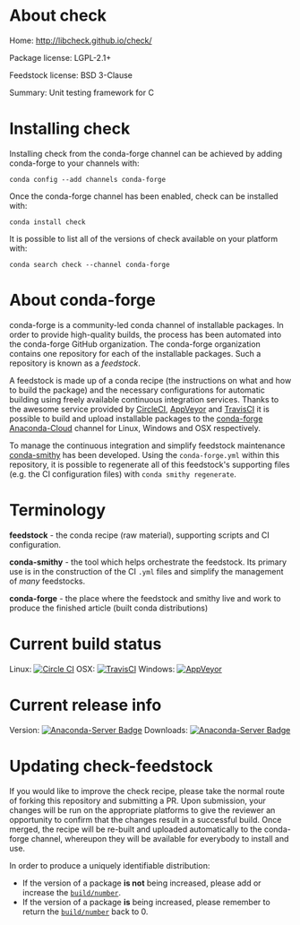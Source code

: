 About check
===========

Home: http://libcheck.github.io/check/

Package license: LGPL-2.1+

Feedstock license: BSD 3-Clause

Summary: Unit testing framework for C



Installing check
================

Installing check from the conda-forge channel can be achieved by adding conda-forge to your channels with:

```
conda config --add channels conda-forge
```

Once the conda-forge channel has been enabled, check can be installed with:

```
conda install check
```

It is possible to list all of the versions of check available on your platform with:

```
conda search check --channel conda-forge
```


About conda-forge
=================

conda-forge is a community-led conda channel of installable packages.
In order to provide high-quality builds, the process has been automated into the
conda-forge GitHub organization. The conda-forge organization contains one repository 
for each of the installable packages. Such a repository is known as a *feedstock*.

A feedstock is made up of a conda recipe (the instructions on what and how to build
the package) and the necessary configurations for automatic building using freely
available continuous integration services. Thanks to the awesome service provided by
[CircleCI](https://circleci.com/), [AppVeyor](http://www.appveyor.com/)
and [TravisCI](https://travis-ci.org/) it is possible to build and upload installable
packages to the [conda-forge](https://anaconda.org/conda-forge)
[Anaconda-Cloud](http://docs.anaconda.org/) channel for Linux, Windows and OSX respectively.

To manage the continuous integration and simplify feedstock maintenance
[conda-smithy](http://github.com/conda-forge/conda-smithy) has been developed.
Using the ``conda-forge.yml`` within this repository, it is possible to regenerate all of
this feedstock's supporting files (e.g. the CI configuration files) with ``conda smithy regenerate``.


Terminology
===========

**feedstock** - the conda recipe (raw material), supporting scripts and CI configuration.

**conda-smithy** - the tool which helps orchestrate the feedstock.
                   Its primary use is in the construction of the CI ``.yml`` files
                   and simplify the management of *many* feedstocks.

**conda-forge** - the place where the feedstock and smithy live and work to
                  produce the finished article (built conda distributions)

Current build status
====================

Linux: [![Circle CI](https://circleci.com/gh/conda-forge/check-feedstock.svg?style=svg)](https://circleci.com/gh/conda-forge/check-feedstock)
OSX: [![TravisCI](https://travis-ci.org/conda-forge/check-feedstock.svg?branch=master)](https://travis-ci.org/conda-forge/check-feedstock) 
Windows: [![AppVeyor](https://ci.appveyor.com/api/projects/status/github/conda-forge/check-feedstock?svg=True)](https://ci.appveyor.com/project/conda-forge/check-feedstock/branch/master)

Current release info
====================
Version: [![Anaconda-Server Badge](https://anaconda.org/conda-forge/check/badges/version.svg)](https://anaconda.org/conda-forge/check)
Downloads: [![Anaconda-Server Badge](https://anaconda.org/conda-forge/check/badges/downloads.svg)](https://anaconda.org/conda-forge/check)


Updating check-feedstock
========================

If you would like to improve the check recipe, please take the normal
route of forking this repository and submitting a PR. Upon submission, your changes will
be run on the appropriate platforms to give the reviewer an opportunity to confirm that the
changes result in a successful build. Once merged, the recipe will be re-built and uploaded
automatically to the conda-forge channel, whereupon they will be available for everybody to
install and use.

In order to produce a uniquely identifiable distribution:
 * If the version of a package **is not** being increased, please add or increase
   the [``build/number``](http://conda.pydata.org/docs/building/meta-yaml.html#build-number-and-string). 
 * If the version of a package **is** being increased, please remember to return
   the [``build/number``](http://conda.pydata.org/docs/building/meta-yaml.html#build-number-and-string)
   back to 0.

